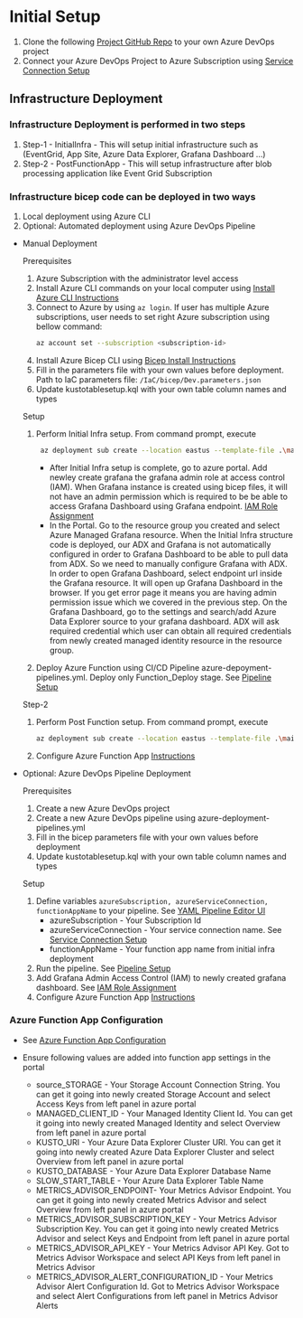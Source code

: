 # Initial Setup

1. Clone the following [Project GitHub Repo](https://github.com/Azure-Samples/real-time-monitoring-and-observability-for-media) to your own Azure DevOps project
1. Connect your Azure DevOps Project to Azure Subscription using [Service Connection Setup](https://learn.microsoft.com/azure/devops/pipelines/library/service-endpoints?view=azure-devops&tabs=yaml)

## Infrastructure Deployment

### Infrastructure Deployment is performed in two steps

1. Step-1 - InitialInfra - This will setup initial infrastructure such as (EventGrid, App Site, Azure Data Explorer, Grafana Dashboard ...)
2. Step-2 - PostFunctionApp - This will setup infrastructure after blob processing application like Event Grid Subscription

### Infrastructure bicep code can be deployed in two ways

1. Local deployment using Azure CLI
2. Optional: Automated deployment using Azure DevOps Pipeline

- Manual Deployment

  Prerequisites

  1. Azure Subscription with the administrator level access
  2. Install Azure CLI commands on your local computer using [Install Azure CLI Instructions](https://learn.microsoft.com/cli/azure/install-azure-cli)
  3. Connect to Azure by using `az login`. If user has multiple Azure subscriptions, user needs to set right Azure subscription using bellow command:
      ```bash 
      az account set --subscription <subscription-id>
      ```
  4. Install Azure Bicep CLI using [Bicep Install Instructions](https://learn.microsoft.com/en-us/azure/azure-resource-manager/bicep/install)
  5. Fill in the parameters file with your own values before deployment. Path to IaC parameters file: `/IaC/bicep/Dev.parameters.json`
  6. Update kustotablesetup.kql with your own table column names and types

  Setup
  1. Perform Initial Infra setup. From command prompt, execute

     ```bash
      az deployment sub create --location eastus --template-file .\main.bicep --parameters .\Dev.parameters.json deploymentStage='initialInfra'
      ```

     - After Initial Infra setup is complete, go to azure portal. Add newley create grafana the grafana admin role at access control (IAM). When Grafana instance is created using bicep files, it will not have an admin permission which is required to be be able to access Grafana Dashboard using Grafana endpoint. [IAM Role Assignment](https://learn.microsoft.com/en-us/azure/role-based-access-control/role-assignments-portal?tabs=current)
     - In the Portal. Go to the resource group you created and select Azure Managed Grafana resource. When the Initial Infra structure code is deployed, our ADX and Grafana is not automatically configured in order to Grafana Dashboard to be able to pull data from ADX. So we need to manually configure Grafana with ADX. In order to open Grafana Dashboard, select endpoint url inside the Grafana resource. It will open up Grafana Dashboard in the browser. If you get error page it means you are having admin permission issue which we covered in the previous step. On the Grafana Dashboard, go to the settings and search/add Azure Data Explorer source to your grafana dashboard. ADX will ask required credential which user can obtain all required credentials from newly created managed identity resource in the resource group.

  2. Deploy Azure Function using CI/CD Pipeline azure-depoyment-pipelines.yml. Deploy only Function_Deploy stage. See [Pipeline Setup](./2_pipelines.md)

   Step-2

  1. Perform Post Function setup. From command prompt, execute
     ```bash
     az deployment sub create --location eastus --template-file .\main.bicep --parameters .\Dev.parameters.json deploymentStage='postFunctionApp'
     ```
  2. Configure Azure Function App [Instructions](#azure-function-app-configuration)

- Optional: Azure DevOps Pipeline Deployment

  Prerequisites

  1. Create a new Azure DevOps project
  2. Create a new Azure DevOps pipeline using azure-deployment-pipelines.yml
  3. Fill in the bicep parameters file with your own values before deployment
  4. Update kustotablesetup.kql with your own table column names and types

  Setup

  1. Define variables `azureSubscription, azureServiceConnection, functionAppName` to your pipeline. See [YAML Pipeline Editor UI](https://learn.microsoft.com/en-us/azure/devops/pipelines/get-started/yaml-pipeline-editor?view=azure-devops)
     - azureSubscription - Your Subscription Id
     - azureServiceConnection - Your service connection name. See [Service Connection Setup](https://learn.microsoft.com/en-us/azure/devops/pipelines/library/service-endpoints?view=azure-devops&tabs=yaml)
     - functionAppName - Your function app name from initial infra deployment
  2. Run the pipeline. See [Pipeline Setup](./3_pipelines.md)
  3. Add Grafana Admin Access Control (IAM) to newly created grafana dashboard. See [IAM Role Assignment](https://learn.microsoft.com/en-us/azure/role-based-access-control/role-assignments-portal?tabs=current)
  4. Configure Azure Function App [Instructions](#azure-function-app-configuration)

### Azure Function App Configuration

- See [Azure Function App Configuration](https://learn.microsoft.com/en-us/azure/azure-functions/functions-how-to-use-azure-function-app-settings?tabs=portal)

- Ensure following values are added into function app settings in the portal
  - source_STORAGE - Your Storage Account Connection String. You can get it going into newly created Storage Account and select Access Keys from left panel in azure portal
  - MANAGED_CLIENT_ID - Your Managed Identity Client Id. You can get it going into newly created Managed Identity and select Overview from left panel in azure portal
  - KUSTO_URI - Your Azure Data Explorer Cluster URI. You can get it going into newly created Azure Data Explorer Cluster and select Overview from left panel in azure portal
  - KUSTO_DATABASE - Your Azure Data Explorer Database Name
  - SLOW_START_TABLE - Your Azure Data Explorer Table Name
  - METRICS_ADVISOR_ENDPOINT- Your Metrics Advisor Endpoint. You can get it going into newly created Metrics Advisor and select Overview from left panel in azure portal
  - METRICS_ADVISOR_SUBSCRIPTION_KEY - Your Metrics Advisor Subscription Key. You can get it going into newly created Metrics Advisor and select Keys and Endpoint from left panel in azure portal
  - METRICS_ADVISOR_API_KEY - Your Metrics Advisor API Key. Got to Metrics Advisor Workspace and select API Keys from left panel in Metrics Advisor
  - METRICS_ADVISOR_ALERT_CONFIGURATION_ID - Your Metrics Advisor Alert Configuration Id. Got to Metrics Advisor Workspace and select Alert Configurations from left panel in Metrics Advisor Alerts
